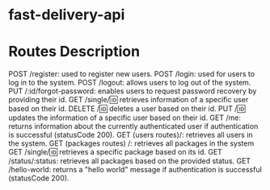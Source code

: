 # fast-delivery-api

# Routes Description
POST /register: used to register new users.
POST /login: used for users to log in to the system.
POST /logout: allows users to log out of the system.
PUT /:id/forgot-password: enables users to request password recovery by providing their id.
GET /single/:id: retrieves information of a specific user based on their id.
DELETE /:id: deletes a user based on their id.
PUT /:id: updates the information of a specific user based on their id.
GET /me: returns information about the currently authenticated user if authentication is successful (statusCode 200).
GET (users routes)/: retrieves all users in the system.
GET (packages routes) /: retrieves all packages in the system 
GET /single/:id: retrieves a specific package based on its id.
GET /status/:status: retrieves all packages based on the provided status.
GET /hello-world: returns a "hello world" message if authentication is successful (statusCode 200).
